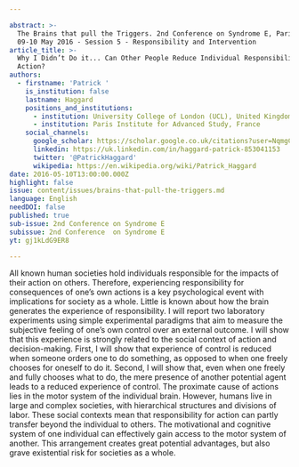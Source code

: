 ```yaml
---

abstract: >-
  The Brains that pull the Triggers. 2nd Conference on Syndrome E, Paris IAS,
  09-10 May 2016 - Session 5 - Responsibility and Intervention
article_title: >-
  Why I Didn’t Do it... Can Other People Reduce Individual Responsibility for
  Action?
authors:
  - firstname: 'Patrick '
    is_institution: false
    lastname: Haggard
    positions_and_institutions:
      - institution: University College of London (UCL), United Kingdom
      - institution: Paris Institute for Advanced Study, France
    social_channels:
      google_scholar: https://scholar.google.co.uk/citations?user=NqmgC9gAAAAJ&hl=en
      linkedin: https://uk.linkedin.com/in/haggard-patrick-853041153
      twitter: '@PatrickHaggard'
      wikipedia: https://en.wikipedia.org/wiki/Patrick_Haggard
date: 2016-05-10T13:00:00.000Z
highlight: false
issue: content/issues/brains-that-pull-the-triggers.md
language: English
needDOI: false
published: true
sub-issue: 2nd Conference on Syndrome E
subissue: 2nd Conference  on Syndrome E
yt: gj1kLdG9ER8

---
```



All known human societies hold individuals responsible for the impacts of their action on others. Therefore, experiencing responsibility for consequences of one’s own actions is a key psychological event with implications for society as a whole. Little is known about how the brain generates the experience of responsibility. I will report two laboratory experiments using simple experimental paradigms that aim to measure the subjective feeling of one’s own control over an external outcome. I will show that this experience is strongly related to the social context of action and decision-making. First, I will show that experience of control is reduced when someone orders one to do something, as opposed to when one freely chooses for oneself to do it. Second, I will show that, even when one freely and fully chooses what to do, the mere presence of another potential agent leads to a reduced experience of control. The proximate cause of actions lies in the motor system of the individual brain. However, humans live in large and complex societies, with hierarchical structures and divisions of labor. These social contexts mean that responsibility for action can partly transfer beyond the individual to others. The motivational and cognitive system of one individual can effectively gain access to the motor system of another. This arrangement creates great potential advantages, but also grave existential risk for societies as a whole.

<Youtube yt="gj1kLdG9ER8" caption="Why I Didn’t Do it... Can Other People Reduce Individual Responsibility for Action?"></Youtube>